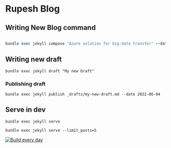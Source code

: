 # Rupesh Blog

## Writing New Blog command

```ruby

bundle exec jekyll compose "Azure solution for big-data transfer" --date 2022-10-29

```

## Writing new draft

`bundle exec jekyll draft "My new Draft"`

### Publishing draft

`bundle exec jekyll publish _drafts/my-new-draft.md --date 2022-06-04`



## Serve in dev

`bundle exec jekyll serve`

```
bundle exec jekyll serve --limit_posts=5
```

[![Build every day](https://github.com/rupeshtiwari/blog/actions/workflows/schedule-posts.yml/badge.svg?branch=main)](https://github.com/rupeshtiwari/blog/actions/workflows/schedule-posts.yml)
